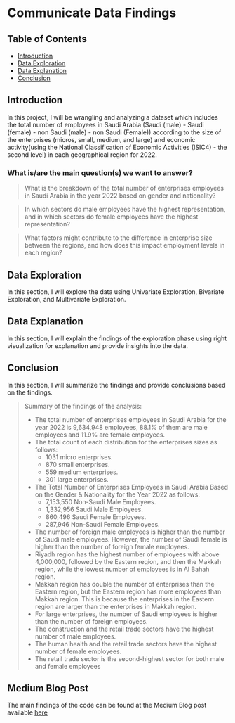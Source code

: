 # Communicate Data Findings

## Table of Contents

<ul>
<li><a href="#intro">Introduction</a></li>
<li><a href="#exploration">Data Exploration</a>
<li><a href="#explanation">Data Explanation</a></li>
<li><a href="#conclusion">Conclusion</a></li>
</ul>

<a id='intro'></a>

## Introduction

In this project, I will be wrangling and analyzing a dataset which includes the total number of employees in Saudi
Arabia (Saudi (male) - Saudi (female) - non Saudi (male) - non Saudi (Female)) according to the size of the
enterprises (micros, small, medium, and large) and economic activity(using the National Classification of Economic
Activities (ISIC4) - the second level) in each geographical region for 2022.

### What is/are the main question(s) we want to answer?

> What is the breakdown of the total number of enterprises employees in Saudi Arabia in the year 2022 based on gender
> and nationality?

> In which sectors do male employees have the highest representation, and in which sectors do female employees have the
> highest representation?

> What factors might contribute to the difference in enterprise size between the regions, and how does this impact
> employment levels in each region?

<a id='exploration'></a>

## Data Exploration

In this section, I will explore the data using Univariate Exploration, Bivariate Exploration, and Multivariate
Exploration.

<a id='explanation'></a>

## Data Explanation

In this section, I will explain the findings of the exploration phase using right visualization for explanation and
provide insights into the data.

<a id='conclusion'></a>

## Conclusion

In this section, I will summarize the findings and provide conclusions based on the findings.

> Summary of the findings of the analysis:
>
> - The total number of enterprises employees in Saudi Arabia for the year 2022 is 9,634,948 employees, 88.1% of them
    are male employees and 11.9% are female employees.
> - The total count of each distribution for the enterprises sizes as follows:
>   - 1031 micro enterprises.
>   - 870 small enterprises.
>   - 559 medium enterprises.
>   - 301 large enterprises.
> - The Total Number of Enterprises Employees in Saudi Arabia Based on the Gender & Nationality for the Year 2022 as
    follows:
>   - 7,153,550 Non-Saudi Male Employees.
>   - 1,332,956 Saudi Male Employees.
>   - 860,496 Saudi Female Employees.
>   - 287,946 Non-Saudi Female Employees.
> - The number of foreign male employees is higher than the number of Saudi male employees. However, the number of Saudi
    female is higher than the number of foreign female employees.
> - Riyadh region has the highest number of employees with above 4,000,000, followed by the Eastern region, and then the
    Makkah region, while the lowest number of employees is in Al Bahah region.
> - Makkah region has double the number of enterprises than the Eastern region, but the Eastern region has more
    employees than Makkah region. This is because the enterprises in the Eastern region are larger than the enterprises
    in Makkah region.
> - For large enterprises, the number of Saudi employees is higher than the number of foreign employees.
> - The construction and the retail trade sectors have the highest number of male employees.
> - The human health and the retail trade sectors have the highest number of female employees.
> - The retail trade sector is the second-highest sector for both male and female employees

## Medium Blog Post

The main findings of the code can be found at the Medium Blog post available [here](https://medium.com/@alsubaie_os/unveiling-the-workforce-analysis-of-saudi-arabias-employment-landscape-in-2022-03815b08b009)
